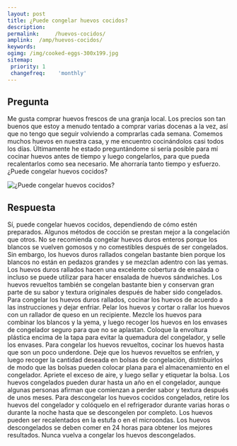 ```yaml
---
layout: post
title: ¿Puede congelar huevos cocidos?  
description: 
permalink:     /huevos-cocidos/
amplink:  /amp/huevos-cocidos/
keywords: 
ogimg: /img/cooked-eggs-300x199.jpg
sitemap:
 priority: 1
 changefreq:    'monthly'
---
```




## Pregunta

Me gusta comprar huevos frescos de una granja local. Los precios son tan buenos que estoy a menudo tentado a comprar varias docenas a la vez, así que no tengo que seguir volviendo a comprarlas cada semana. Comemos muchos huevos en nuestra casa, y me encuentro cocinándolos casi todos los días. Últimamente he estado preguntándome si sería posible para mí cocinar huevos antes de tiempo y luego congelarlos, para que pueda recalentarlos como sea necesario. Me ahorraría tanto tiempo y esfuerzo. ¿Puede congelar huevos cocidos?


![¿Puede congelar huevos cocidos?](https://sepuedecongelar.com/img/cooked-eggs-300x199.jpg "¿Puede congelar huevos cocidos?" )


## Respuesta

Sí, puede congelar huevos cocidos, dependiendo de cómo estén preparados. Algunos métodos de cocción se prestan mejor a la congelación que otros. No se recomienda congelar huevos duros enteros porque los blancos se vuelven gomosos y no comestibles después de ser congelados. Sin embargo, los huevos duros rallados congelan bastante bien porque los blancos no están en pedazos grandes y se mezclan adentro con las yemas. Los huevos duros rallados hacen una excelente cobertura de ensalada o incluso se puede utilizar para hacer ensalada de huevos sándwiches. Los huevos revueltos también se congelan bastante bien y conservan gran parte de su sabor y textura originales después de haber sido congelados.
Para congelar los huevos duros rallados, cocinar los huevos de acuerdo a las instrucciones y dejar enfriar. Pelar los huevos y cortar o rallar los huevos con un rallador de queso en un recipiente. Mezcle los huevos para combinar los blancos y la yema, y luego recoger los huevos en los envases de congelador seguro para que no se aplastan. Coloque la envoltura plástica encima de la tapa para evitar la quemadura del congelador, y selle los envases. Para congelar los huevos revueltos, cocinar los huevos hasta que son un poco underdone. Deje que los huevos revueltos se enfríen, y luego recoger la cantidad deseada en bolsas de congelación, distribuirlos de modo que las bolsas pueden colocar plana para el almacenamiento en el congelador. Apriete el exceso de aire, y luego sellar y etiquetar la bolsa. Los huevos congelados pueden durar hasta un año en el congelador, aunque algunas personas afirman que comienzan a perder sabor y textura después de unos meses.
Para descongelar los huevos cocidos congelados, retire los huevos del congelador y colóquelo en el refrigerador durante varias horas o durante la noche hasta que se descongelen por completo. Los huevos pueden ser recalentados en la estufa o en el microondas. Los huevos descongelados se deben comer en 24 horas para obtener los mejores resultados. Nunca vuelva a congelar los huevos descongelados.
